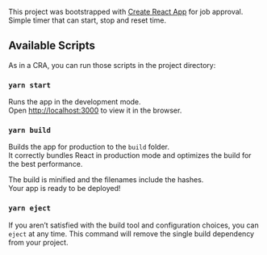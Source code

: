 This project was bootstrapped with [Create React App](https://github.com/facebook/create-react-app) for job approval.\
Simple timer that can start, stop and reset time.

## Available Scripts

As in a CRA, you can run those scripts in the project directory:

### `yarn start`

Runs the app in the development mode.\
Open [http://localhost:3000](http://localhost:3000) to view it in the browser.

### `yarn build`

Builds the app for production to the `build` folder.\
It correctly bundles React in production mode and optimizes the build for the best performance.

The build is minified and the filenames include the hashes.\
Your app is ready to be deployed!

### `yarn eject`

If you aren’t satisfied with the build tool and configuration choices, you can `eject` at any time. This command will remove the single build dependency from your project.
